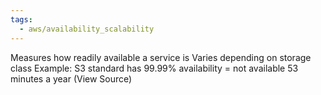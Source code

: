 ```yaml
---
tags:
  - aws/availability_scalability
---
```

Measures how readily available a service is
Varies depending on storage class
Example: S3 standard has 99.99% availability = not available 53 minutes a year (View Source)